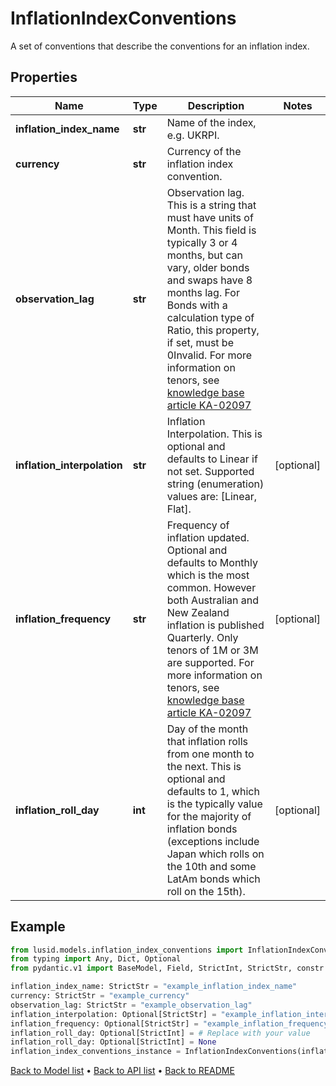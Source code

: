 # InflationIndexConventions

A set of conventions that describe the conventions for an inflation index.
## Properties
Name | Type | Description | Notes
------------ | ------------- | ------------- | -------------
**inflation_index_name** | **str** | Name of the index, e.g. UKRPI. | 
**currency** | **str** | Currency of the inflation index convention. | 
**observation_lag** | **str** | Observation lag. This is a string that must have units of Month.  This field is typically 3 or 4 months, but can vary, older bonds and swaps have 8 months lag.  For Bonds with a calculation type of Ratio, this property, if set, must be 0Invalid.    For more information on tenors, see [knowledge base article KA-02097](https://support.lusid.com/knowledgebase/article/KA-02097) | 
**inflation_interpolation** | **str** | Inflation Interpolation. This is optional and defaults to Linear if not set.    Supported string (enumeration) values are: [Linear, Flat]. | [optional] 
**inflation_frequency** | **str** | Frequency of inflation updated. Optional and defaults to Monthly which is the most common.  However both Australian and New Zealand inflation is published Quarterly. Only tenors of 1M or 3M are supported.    For more information on tenors, see [knowledge base article KA-02097](https://support.lusid.com/knowledgebase/article/KA-02097) | [optional] 
**inflation_roll_day** | **int** | Day of the month that inflation rolls from one month to the next. This is optional and defaults to 1, which is  the typically value for the majority of inflation bonds (exceptions include Japan which rolls on the 10th  and some LatAm bonds which roll on the 15th). | [optional] 
## Example

```python
from lusid.models.inflation_index_conventions import InflationIndexConventions
from typing import Any, Dict, Optional
from pydantic.v1 import BaseModel, Field, StrictInt, StrictStr, constr

inflation_index_name: StrictStr = "example_inflation_index_name"
currency: StrictStr = "example_currency"
observation_lag: StrictStr = "example_observation_lag"
inflation_interpolation: Optional[StrictStr] = "example_inflation_interpolation"
inflation_frequency: Optional[StrictStr] = "example_inflation_frequency"
inflation_roll_day: Optional[StrictInt] = # Replace with your value
inflation_roll_day: Optional[StrictInt] = None
inflation_index_conventions_instance = InflationIndexConventions(inflation_index_name=inflation_index_name, currency=currency, observation_lag=observation_lag, inflation_interpolation=inflation_interpolation, inflation_frequency=inflation_frequency, inflation_roll_day=inflation_roll_day)

```

[Back to Model list](../README.md#documentation-for-models) &#8226; [Back to API list](../README.md#documentation-for-api-endpoints) &#8226; [Back to README](../README.md)

